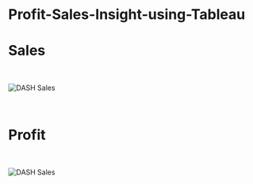 # Profit-Sales-Insight-using-Tableau
<h1>Sales</h1><br>

![DASH Sales](https://github.com/rushidarge/Profit-Sales-Insight-using-Tableau/blob/main/DASH%20Sales.jpg?raw=true)
<br>

<br>
<h1>Profit</h1><br>

![DASH Sales](https://github.com/rushidarge/Profit-Sales-Insight-using-Tableau/blob/main/DASH%20Profit.jpg?raw=true)
<br>
